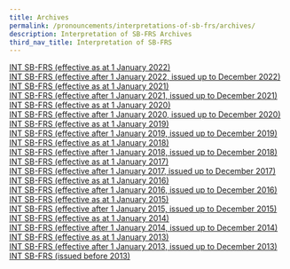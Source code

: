 ```yaml
---
title: Archives
permalink: /pronouncements/interpretations-of-sb-frs/archives/
description: Interpretation of SB-FRS Archives
third_nav_title: Interpretation of SB-FRS
---
```

[INT SB-FRS (effective as at 1 January 2022)](/pronouncements/int-sb-frs/archives/2022/effective-as-at-1-january-2022/)<br>
[INT SB-FRS (effective after 1 January 2022, issued up to December 2022)](/pronouncements/int-sb-frs/archives/2022/effective-after-1-january-2022-issued-up-to-december-2022/)<br>
[INT SB-FRS (effective as at 1 January 2021)](/pronouncements/int-sb-frs/archives/2021/effective-as-at-1-january-2021/) <br>
[INT SB-FRS (effective after 1 January 2021, issued up to December 2021)](/pronouncements/int-sb-frs/archives/2021/effective-after-1-january-2021-issued-up-to-december-2021/)  
[INT SB-FRS (effective as at 1 January 2020)](/pronouncements/int-sb-frs/archives/2020/effective-as-at-1-january-2020/)  
[INT SB-FRS (effective after 1 January 2020, issued up to December 2020)](/pronouncements/int-sb-frs/archives/2020/effective-after-1-january-2020-issued-up-to-december-2020/)  
[INT SB-FRS (effective as at 1 January 2019)](/pronouncements/int-sb-frs/archives/2019/effective-as-at-1-january-2019/)  
[INT SB-FRS (effective after 1 January 2019, issued up to December 2019)](/pronouncements/int-sb-frs/archives/2019/effective-after-1-january-2019-issued-up-to-december-2019/)  
[INT SB-FRS (effective as at 1 January 2018)](/pronouncements/int-sb-frs/archives/2018/effective-as-at-1-january-2018/)  
[INT SB-FRS (effective after 1 January 2018, issued up to December 2018)](/pronouncements/int-sb-frs/archives/2018/effective-after-1-january-2018-issued-up-to-december-2018/)  
[INT SB-FRS (effective as at 1 January 2017)](/pronouncements/int-sb-frs/archives/2017/effective-as-at-1-january-2017/)  
[INT SB-FRS (effective after 1 January 2017, issued up to December 2017)](/pronouncements/int-sb-frs/archives/2017/effective-after-1-january-2017-issued-up-to-december-2017/)                               
[INT SB-FRS (effective as at 1 January 2016)](/pronouncements/int-sb-frs/archives/2016/effective-as-at-1-january-2016/)                                      
[INT SB-FRS (effective after 1 January 2016, issued up to December 2016)](/pronouncements/int-sb-frs/archives/2016/effective-after-1-january-2016-issued-up-to-december-2016/)                 
[INT SB-FRS (effective as at 1 January 2015)](/pronouncements/int-sb-frs/archives/2015/effective-as-at-1-january-2015/)                               
[INT SB-FRS (effective after 1 January 2015, issued up to December 2015)](/pronouncements/int-sb-frs/archives/2015/effective-after-1-january-2015-issued-up-to-december-2015/)                  
[INT SB-FRS (effective as at 1 January 2014)](/pronouncements/int-sb-frs/archives/2014/effective-as-at-1-january-2014/)                       
[INT SB-FRS (effective after 1 January 2014, issued up to December 2014)](/pronouncements/int-sb-frs/archives/2014/effective-after-1-january-2014-issued-up-to-december-2014/)                      
[INT SB-FRS (effective as at 1 January 2013)](/pronouncements/int-sb-frs/archives/2013/effective-as-at-1-january-2013/)                         
[INT SB-FRS (effective after 1 January 2013, issued up to December 2013)](/pronouncements/int-sb-frs/archives/2013/effective-after-1-january-2013-issued-up-to-december-2013/)                 
[INT SB-FRS (issued before 2013)](/pronouncements/int-sb-frs/archives/2013/issued-before-2013/)